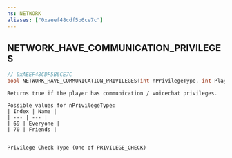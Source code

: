 ```yaml
---
ns: NETWORK
aliases: ["0xaeef48cdf5b6ce7c"]
---
```

## NETWORK_HAVE_COMMUNICATION_PRIVILEGES

```c
// 0xAEEF48CDF5B6CE7C
bool NETWORK_HAVE_COMMUNICATION_PRIVILEGES(int nPrivilegeType, int PlayerIndex);
```

```
Returns true if the player has communication / voicechat privileges.

Possible values for nPrivilegeType:
| Index | Name |
| --- | --- |
| 69 | Everyone |
| 70 | Friends |


Privilege Check Type (One of PRIVILEGE_CHECK)
```
